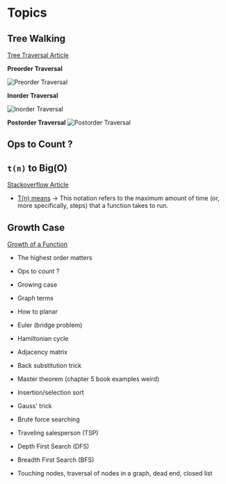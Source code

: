 # Topics

## Tree Walking

[Tree Traversal Article](https://www.issacc.com/binary-tree-traversal-preorder-inorder-postorder/)

**Preorder Traversal**

![Preorder Traversal](https://s3.amazonaws.com/issac-ghost/2019/03/preorder-traversal.gif)

**Inorder Traversal**

![Inorder Traversal](https://s3.amazonaws.com/issac-ghost/2019/03/inorder-traversal.gif)

**Postorder Traversal**
![Postorder Traversal](https://s3.amazonaws.com/issac-ghost/2019/03/postorder-traversal.gif)


## Ops to Count ?


## `t(n)` to Big(O)

[Stackoverflow Article](https://stackoverflow.com/questions/15036919/tn-converting-to-on)

- [T(n) means](https://stackoverflow.com/questions/13618183/what-does-the-notation-tn-mean) &rarr; This notation refers to the maximum amount of time (or, more specifically, steps) that a function takes to run.

## Growth Case

[Growth of a Function](https://www.codesdope.com/course/algorithms-growth-of-a-function/)

- The highest order matters

- Ops to count ?
- Growing case
- Graph terms
- How to planar
- Euler (bridge problem)
- Hamiltonian cycle
- Adjacency matrix
- Back substitution trick
- Master theorem (chapter 5 book examples weird)
- Insertion/selection sort
- Gauss' trick
- Brute force searching
- Traveling salesperson (TSP)
- Depth First Search (DFS)
- Breadth First Search (BFS)
- Touching nodes, traversal of nodes in a graph, dead end, closed list
